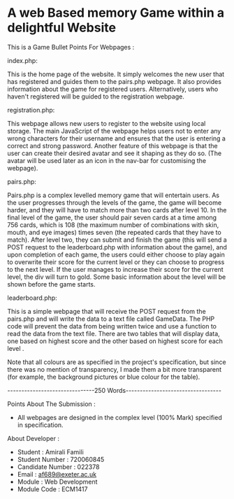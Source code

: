 # A web Based memory Game within a delightful Website 
This is a Game
Bullet Points For Webpages : 

index.php:

This is the home page of the website. It simply welcomes the new user that has registered and guides them to the pairs.php webpage. It also provides information about the game for registered users. Alternatively, users who haven't registered will be guided to the registration webpage.

registration.php:

This webpage allows new users to register to the website using local storage. The main JavaScript of the webpage helps users not to enter any wrong characters for their username and ensures that the user is entering a correct and strong password. Another feature of this webpage is that the user can create their desired avatar and see it shaping as they do so. (The avatar will be used later as an icon in the nav-bar for customising the webpage).

pairs.php:

Pairs.php is a complex levelled memory game that will entertain users. As the user progresses through the levels of the game, the game will become harder, and they will have to match more than two cards after level 10. In the final level of the game, the user should pair seven cards at a time among 756 cards, which is 108 (the maximum number of combinations with skin, mouth, and eye images) times seven (the repeated cards that they have to match). After level two, they can submit and finish the game (this will send a POST request to the leaderboard.php with information about the game), and upon completion of each game, the users could either choose to play again to overwrite their score for the current level or they can choose to progress to the next level. If the user manages to increase their score for the current level, the div will turn to gold. Some basic information about the level will be shown before the game starts.

leaderboard.php:

This is a simple webpage that will receive the POST request from the pairs.php and will write the data to a text file called GameData. The PHP code will prevent the data from being written twice and use a function to read the data from the text file.
There are two tables that will display data, one based on highest score and the other based on highest score for each level . 

Note that all colours are as specified in the project's specification, but since there was no mention of transparency, I made them a bit more transparent (for example, the background pictures or blue colour for the table).

-------------------------------250 Words----------------------------------

Points About The Submission : 

- All webpages are designed in the complex level (100% Mark) specified in specification.

About Developer : 

- Student : Amirali Famili
- Student Number : 720060845
- Candidate Number : 022378
- Email : af689@exeter.ac.uk
- Module : Web Development 
- Module Code : ECM1417
